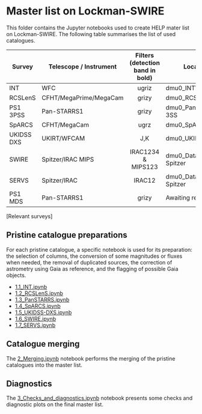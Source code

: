 # Master list on Lockman-SWIRE

This folder contains the Jupyter notebooks used to create HELP mater list on
Lockman-SWIRE. The following table summarises the list of used catalogues.

| Survey     | Telescope / Instrument      |      Filters (detection band in bold)      | Location                    |
|------------|-----------------------------|:------------------------------------------:|-----------------------------|
| INT        | WFC	                       | ugriz	                                    | dmu0_INTWFC	              | 
| RCSLenS    | CFHT/MegaPrime/MegaCam      | grizy                                      | dmu0_RCSLenS                |
| PS1 3PSS   | Pan-STARRS1	               | grizy                                      | dmu0_PanSTARRS1-3SS	      | 
| SpARCS     | CFHT/MegaCam	               | ugrz                                       | dmu0_SpARCS	              | 
| UKIDSS DXS | UKIRT/WFCAM                 | J,K                                        | dmu0_UKIDSS-DXS	          | 
| SWIRE      | Spitzer/IRAC MIPS           | IRAC1234 & MIPS123                         | dmu0_DataFusion-Spitzer	  | 
| SERVS      | Spitzer/IRAC                | IRAC12                                     | dmu0_DataFusion-Spitzer	  | 
| PS1 MDS    | Pan-STARRS1	               | grizy	                                    | Awaiting release...         |
[Relevant surveys]

## Pristine catalogue preparations

For each pristine catalogue, a specific notebook is used for its preparation:
the selection of columns, the conversion of some magnitudes or fluxes when
needed, the removal of duplicated sources, the correction of astrometry using
Gaia as reference, and the flagging of possible Gaia objects.

- [1.1_INT.ipynb](1.1_INT.ipynb) 
- [1.2_RCSLenS.ipynb](1.2_RCSLenS.ipynb) 
- [1.3_PanSTARRS.ipynb](1.3_PanSTARRS.ipynb) 
- [1.4_SpARCS.ipynb](1.4_SpARCS.ipynb) 
- [1.5_UKIDSS-DXS.ipynb](1.5_UKIDSS-DXS.ipynb) 
- [1.6_SWIRE.ipynb](1.6_SWIRE.ipynb) 
- [1.7_SERVS.ipynb](1.7_SERVS.ipynb) 


## Catalogue merging

The [2_Merging.ipynb](2_Merging.ipynb) notebook performs the merging of the
pristine catalogues into the master list.

## Diagnostics

The [3_Checks_and_diagnostics.ipynb](3_Checks_and_diagnostics.ipynb) notebook
presents some checks and diagnostic plots on the final master list.
